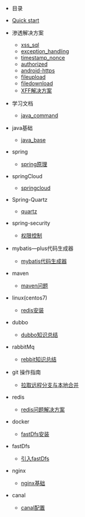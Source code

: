 * 目录
* [Quick start](start/quickstart.md)
* 渗透解决方案
   * [xss_sql](security/next.md)
   * [exception_handling](security/exception.md)
   * [timestamp_nonce](security/timestamp_nonce.md)
   * [authorized](security/authorized.md)
   * [android-https](security/android-https.md)
   * [fileupload](security/fileupload.md)
   * [filedownload](security/filedownload.md)
   * [XFF解决方案](security/xff解决方案.md)
   
* 学习文档
   * [java_command](Document/document.md)
   
* java基础
   * [java_base](java_base/java_base.md)
   
* spring
   * [spring原理](spring/spring.md)
   
* springCloud
   * [springcloud](springcloud/springcloud.md)
   
* Spring-Quartz
   * [quartz](Quartz/quartz.md)
   
* spring-security
   * [权限控制](spring_security/spring_security.md)
  
   
*  mybatis—plus代码生成器
   * [mybatis代码生成器](mybatis/代码生成器.md)
   
* maven
    * [maven问题](maven/maven.md)
    
* linux(centos7)
    * [redis安装](linux/linux.md)
    
* dubbo
    * [dubbo知识总结](dubbo/Dubbo.md)
    
* rabbitMq
    * [rebbit知识总结](rabbitMq/rabbitMq.md)   

* git 操作指南
    * [拉取远程分支与本地合并](git/git.md)    

* redis
    * [redis问题解决方案](redis/redis.md)
    
* docker
    * [fastDfs安装](docker/docker.md)
    
* fastDfs
    * [引入fastDfs](fastDfs/fastDfs.md)

* nginx
    * [nginx基础](nginx/nginx.md)
    
* canal
    * [canal配置](canal/canal.md)